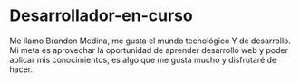 # Desarrollador-en-curso
Me llamo Brandon Medina, me gusta el mundo tecnológico
Y de desarrollo. Mi meta es aprovechar la oportunidad de aprender desarrollo web y poder aplicar mis conocimientos, es algo que me gusta mucho y disfrutaré de hacer. 

